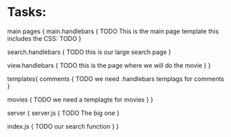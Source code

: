 # Tasks:

main pages {
  main.handlebars { TODO
    This is the main page template
    this includes the CSS: TODO
  }

  search.handlebars { TODO
    this is our large search page
  }

  view.handlebars { TODO
    this is the page where we will do the movie
  }
}

templates{
  comments { TODO
    we need .handlebars templags for comments
  }

  movies { TODO
    we need a templagte for movies
  }
}

server {
  server.js { TODO
    The big one
  }
  
  index.js { TODO
    our search function
  }
}
